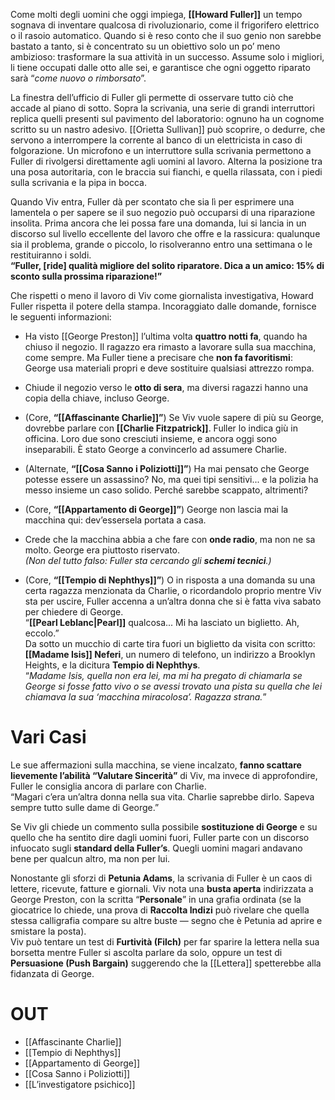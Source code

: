 Come molti degli uomini che oggi impiega, **[[Howard Fuller]]** un tempo sognava di inventare qualcosa di rivoluzionario, come il frigorifero elettrico o il rasoio automatico. Quando si è reso conto che il suo genio non sarebbe bastato a tanto, si è concentrato su un obiettivo solo un po’ meno ambizioso: trasformare la sua attività in un successo. Assume solo i migliori, li tiene occupati dalle otto alle sei, e garantisce che ogni oggetto riparato sarà “*come nuovo o rimborsato*”.

La finestra dell’ufficio di Fuller gli permette di osservare tutto ciò che accade al piano di sotto. Sopra la scrivania, una serie di grandi interruttori replica quelli presenti sul pavimento del laboratorio: ognuno ha un cognome scritto su un nastro adesivo. [[Orietta Sullivan]] può scoprire, o dedurre, che servono a interrompere la corrente al banco di un elettricista in caso di folgorazione. Un microfono e un interruttore sulla scrivania permettono a Fuller di rivolgersi direttamente agli uomini al lavoro. Alterna la posizione tra una posa autoritaria, con le braccia sui fianchi, e quella rilassata, con i piedi sulla scrivania e la pipa in bocca.

Quando Viv entra, Fuller dà per scontato che sia lì per esprimere una lamentela o per sapere se il suo negozio può occuparsi di una riparazione insolita. Prima ancora che lei possa fare una domanda, lui si lancia in un discorso sul livello eccellente del lavoro che offre e la rassicura: qualunque sia il problema, grande o piccolo, lo risolveranno entro una settimana o le restituiranno i soldi.  
**“Fuller, [ride] qualità migliore del solito riparatore. Dica a un amico: 15% di sconto sulla prossima riparazione!”**

Che rispetti o meno il lavoro di Viv come giornalista investigativa, Howard Fuller rispetta il potere della stampa. Incoraggiato dalle domande, fornisce le seguenti informazioni:

- Ha visto [[George Preston]] l’ultima volta **quattro notti fa**, quando ha chiuso il negozio. Il ragazzo era rimasto a lavorare sulla sua macchina, come sempre. Ma Fuller tiene a precisare che **non fa favoritismi**: George usa materiali propri e deve sostituire qualsiasi attrezzo rompa.
    
- Chiude il negozio verso le **otto di sera**, ma diversi ragazzi hanno una copia della chiave, incluso George.
    
- (Core, **“[[Affascinante Charlie]]”**) Se Viv vuole sapere di più su George, dovrebbe parlare con **[[Charlie Fitzpatrick]]**. Fuller lo indica giù in officina. Loro due sono cresciuti insieme, e ancora oggi sono inseparabili. È stato George a convincerlo ad assumere Charlie.
    
- (Alternate, **“[[Cosa Sanno i Poliziotti]]”**) Ha mai pensato che George potesse essere un assassino? No, ma quei tipi sensitivi... e la polizia ha messo insieme un caso solido. Perché sarebbe scappato, altrimenti?
    
- (Core, **“[[Appartamento di George]]”**) George non lascia mai la macchina qui: dev’essersela portata a casa.
    
- Crede che la macchina abbia a che fare con **onde radio**, ma non ne sa molto. George era piuttosto riservato.  
    _(Non del tutto falso: Fuller sta cercando gli **schemi tecnici**.)_
    
- (Core, **“[[Tempio di Nephthys]]”**) O in risposta a una domanda su una certa ragazza menzionata da Charlie, o ricordandolo proprio mentre Viv sta per uscire, Fuller accenna a un’altra donna che si è fatta viva sabato per chiedere di George.  
    “**[[Pearl Leblanc|Pearl]]** qualcosa... Mi ha lasciato un biglietto. Ah, eccolo.”  
    Da sotto un mucchio di carte tira fuori un biglietto da visita con scritto:  
    **[[Madame Isis]] Neferi**, un numero di telefono, un indirizzo a Brooklyn Heights, e la dicitura **Tempio di Nephthys**.  
    “*Madame Isis, quella non era lei, ma mi ha pregato di chiamarla se George si fosse fatto vivo o se avessi trovato una pista su quella che lei chiamava la sua ‘macchina miracolosa’. Ragazza strana.*”
    

# Vari Casi

Le sue affermazioni sulla macchina, se viene incalzato, **fanno scattare lievemente l’abilità “Valutare Sincerità”** di Viv, ma invece di approfondire, Fuller le consiglia ancora di parlare con Charlie.  
“Magari c’era un’altra donna nella sua vita. Charlie saprebbe dirlo. Sapeva sempre tutto sulle dame di George.”

Se Viv gli chiede un commento sulla possibile **sostituzione di George** e su quello che ha sentito dire dagli uomini fuori, Fuller parte con un discorso infuocato sugli **standard della Fuller’s**. Quegli uomini magari andavano bene per qualcun altro, ma non per lui.

Nonostante gli sforzi di **Petunia Adams**, la scrivania di Fuller è un caos di lettere, ricevute, fatture e giornali. Viv nota una **busta aperta** indirizzata a George Preston, con la scritta “**Personale**” in una grafia ordinata (se la giocatrice lo chiede, una prova di **Raccolta Indizi** può rivelare che quella stessa calligrafia compare su altre buste — segno che è Petunia ad aprire e smistare la posta).  
Viv può tentare un test di **Furtività (Filch)** per far sparire la lettera nella sua borsetta mentre Fuller si ascolta parlare da solo, oppure un test di **Persuasione (Push Bargain)** suggerendo che la [[Lettera]] spetterebbe alla fidanzata di George.


# OUT
- [[Affascinante Charlie]]
- [[Tempio di Nephthys]]
- [[Appartamento di George]]
- [[Cosa Sanno i Poliziotti]]
- [[L’investigatore psichico]]